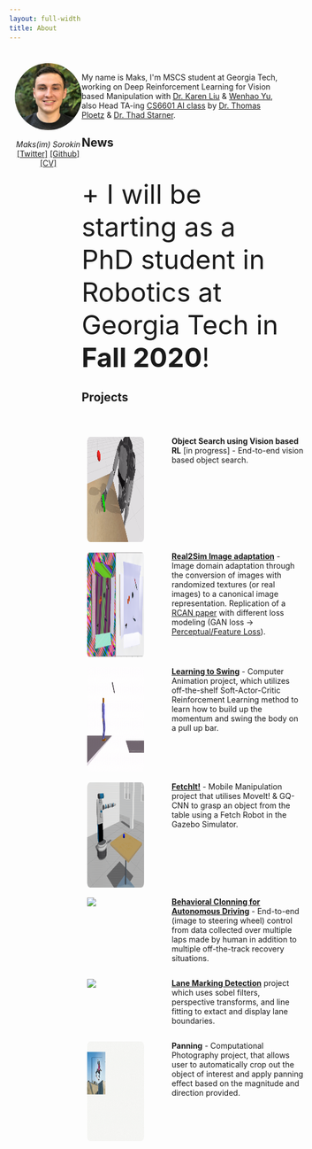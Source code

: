 ```yaml
---
layout: full-width
title: About
---
```


<div style="display: grid; grid-template-columns: 25% 75%; padding: 10px;">
  <div>
  	<p align="center">
  		<img src="../assets/img/maks.jpg" alt="maks_photo" width="200" align="center" style="border-radius: 50%"/>
  		<br><br>
  		<i>Maks(im) Sorokin</i>
  		<br>
  		<a href="https://www.twitter.com/initmaks/">[Twitter]</a> <a href="https://github.com/initmaks/">[Github]</a>
  		<br><a href="../misc/CV.pdf">[CV]</a>
  	</p>
  </div>
  <div>
  	<p>
  		<br>
  		My name is Maks, I'm MSCS student at Georgia Tech, working on Deep Reinforcement Learning for Vision based Manipulation with <a href="https://cs.stanford.edu/~karenliu/Home.html">Dr. Karen Liu</a> & <a href="https://wenhaoyu.weebly.com/">Wenhao Yu</a>, also Head TA-ing <a href="https://docs.google.com/document/d/e/2PACX-1vSfX11I1FjSvXfu7FdhdNa-XwHZx8HK4Ot-nM76dKWE85MB_y6xCN5XkjR-xycY6i4YB67K4Iw0Jkm2/pub">CS6601 AI class</a> by <a href="https://www.cc.gatech.edu/people/thomas-ploetz"> Dr. Thomas Ploetz</a> & <a href="https://www.cc.gatech.edu/home/thad/">Dr. Thad Starner</a>.
      <a><h2>News</h2></a>
  		<br><br>
        <font size="10">+ I will be starting as a PhD student in Robotics at Georgia Tech in <strong>Fall 2020</strong>!</font>
  		<br>
  		<h2>Projects</h2>
  		<br>
  		<div style="display: grid; grid-template-columns: 30% 70%; padding: 10px; grid-column-gap: 50px;">
  			<!-- ################################################################################## -->
  			<div>
  				<img src="../assets/img/lift/lift.gif" style="border-radius: 5%; margin-top:15px" width="300" height="190"/>
  			</div>
  			<div>
  				<p>
  					<strong>Object Search using Vision based RL</strong> [in progress] - End-to-end vision based object search.
  				</p>
  			</div>
  			<!-- ################################################################################## -->
  			<div>
  				<img src="../assets/img/ran2can/simsim2.png" style="border-radius: 5%; margin-top:15px" width="300" height="190"/>
  			</div>
  			<div>
  				<p>
  					<a href="https://github.com/initmaks/ran2can"><strong>Real2Sim Image adaptation</strong></a> - Image domain adaptation through the conversion of images with randomized textures (or real images) to a canonical image representation. Replication of a <a href="https://arxiv.org/abs/1812.07252">RCAN paper</a> with different loss modeling (GAN loss -> <a href="https://arxiv.org/abs/1603.08155">Perceptual/Feature Loss</a>).
  				</p>
  			</div>
  			<!-- ################################################################################## -->
  			<div>
  				<img src="../assets/img/swing_rl/anim.gif" style="border-radius: 5%; margin-top:15px" width="300" height="190"/>
  			</div>
  			<div>
  				<p>
  					<a href="/page/learning_to_swing_with_rl"><strong>Learning to Swing</strong></a> - Computer Animation project, which utilizes off-the-shelf Soft-Actor-Critic Reinforcement Learning method to learn how to build up the momentum and swing the body on a pull up bar.
  				</p>
  			</div>
  			<!-- ################################################################################## -->
  			<div>
  				<img src="../assets/img/mm/mm.gif"  style="border-radius: 5%; margin-top:15px" width="300" height="190"/>
  			</div>
  			<div>
  				<p>
  					<a href="/page/mobile_manipulation_course"><strong>FetchIt!</strong></a> - Mobile Manipulation project that utilises MoveIt! & GQ-CNN to grasp an object from the table using a Fetch Robot in the Gazebo Simulator.
  				</p>
  			</div>
  			<!-- ################################################################################## -->
  			<div>
  				<img src="../assets/img/sdc_nd/anim.gif" style="border-radius: 5%; margin-top:15px"/>
  			</div>
  			<div>
  				<p>
  					<a href="https://github.com/initmaks/Self-driving_car_ND/tree/master/Behavioral-Cloning"><strong>Behavioral Clonning for Autonomous Driving</strong></a> - End-to-end (image to steering wheel) control from data collected over multiple laps made by human in addition to multiple off-the-track recovery situations.
  				</p>
  			</div>
  			<!-- ################################################################################## -->
  			<div>
  				<img src="https://raw.githubusercontent.com/initmaks/Self-driving_car_ND/master/Advanced-Lane-Lines/misc/drive.gif"  style="border-radius: 5%; margin-top:15px"/>
  			</div>
  			<div>
  				<p>
  					<a href="https://github.com/initmaks/Self-driving_car_ND/tree/master/Advanced-Lane-Lines"><strong>Lane Marking Detection</strong></a> project which uses sobel filters, perspective transforms, and line fitting to extact and display lane boundaries.
  				</p>
  			</div>
  			<!-- ################################################################################## -->
  			<div>
  				<img src="../assets/img/panning/anim.gif"  style="border-radius: 5%; margin-top:15px" width="300" height="180"/>
  			</div>
  			<div>
  				<p>
  					<strong>Panning</strong> - Computational Photography project, that allows user to automatically crop out the object of interest and apply panning effect based on the magnitude and direction provided.
  				</p>
  			</div>
  			<!-- ################################################################################## -->
		</div>
	</p>
  </div>
</div>


